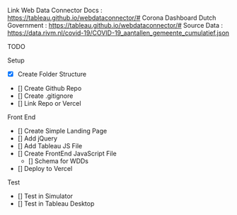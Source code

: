 Link Web Data Connector Docs : https://tableau.github.io/webdataconnector/#
Corona Dashboard Dutch Government : https://tableau.github.io/webdataconnector/#
Source Data : https://data.rivm.nl/covid-19/COVID-19_aantallen_gemeente_cumulatief.json

TODO

Setup 

- [x] Create Folder Structure
- [] Create Github Repo
- [] Create .gitignore
- [] Link Repo or Vercel

Front End

- [] Create Simple Landing Page
- [] Add jQuery
- [] Add Tableau JS File
- [] Create FrontEnd JavaScript File
  -  [] Schema for WDDs
- [] Deploy to Vercel

Test

- [] Test in Simulator
- [] Test in Tableau Desktop
